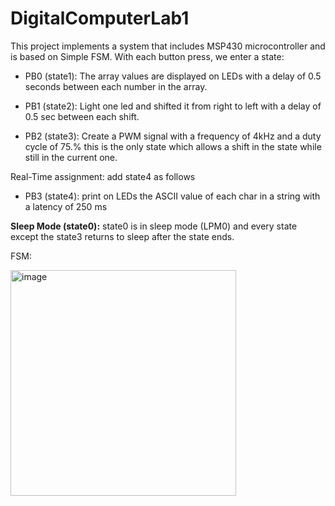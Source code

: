 # DigitalComputerLab1

This project implements a system that includes MSP430 microcontroller and is based on Simple FSM.
With each button press, we enter a state:

- PB0 (state1):
 	 The array values are displayed on LEDs with a delay of 0.5 seconds between each number in the array.

- PB1 (state2):
  	Light one led and shifted it from right to left with a delay of 0.5 sec between each shift.

- PB2 (state3):
        Create a PWM signal with a frequency of 4kHz and a duty cycle of 75.%
        this is the only state which allows a shift in the state while still in the current one.

Real-Time assignment: add state4 as follows
				
- PB3 (state4):
	print on LEDs the ASCII value of each char in a string with a latency of 250 ms

**Sleep Mode (state0):** 
        state0 is in sleep mode (LPM0) and every state except the state3 returns to sleep after the state ends.
	
FSM:

<img width="361" alt="image" src="https://github.com/Orisadek/DigitalComputerLab1/assets/43981934/d3ceb60b-15a5-4d10-8bdf-be536c73fcaf">


